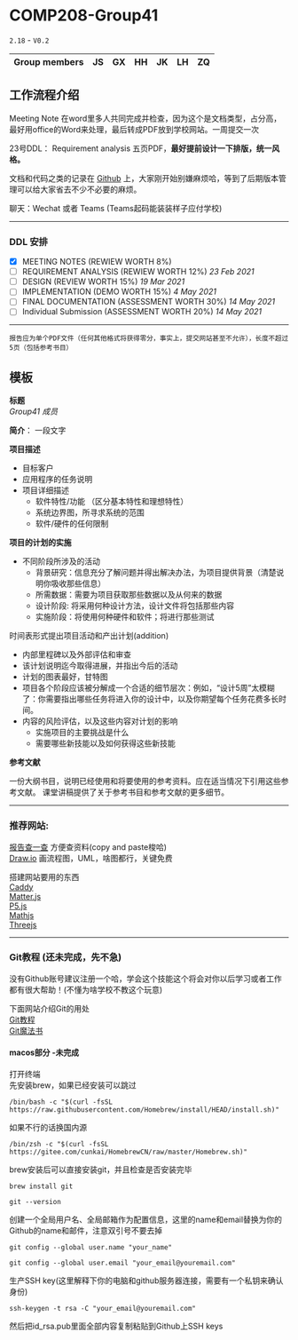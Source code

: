 # COMP208-Group41
 
`2.18` - `V0.2`   

|Group members|JS|GX|HH|JK|LH|ZQ|
|---|---|---|---|---|---|---


## **工作流程介绍**

Meeting Note 在word里多人共同完成并检查，因为这个是文档类型，占分高，最好用office的Word来处理，最后转成PDF放到学校网站。一周提交一次

23号DDL： Requirement analysis  五页PDF，**最好提前设计一下排版，统一风格。**     

文档和代码之类的记录在 [Github](https://github.com/MistyMoonR/COMP208-Group41) 上，大家刚开始别嫌麻烦哈，等到了后期版本管理可以给大家省去不少不必要的麻烦。

聊天：Wechat 或者 Teams (Teams起码能装装样子应付学校)       



-----------
### DDL 安排        
- [x] MEETING NOTES (REWIEW WORTH 8%)  
- [ ] REQUIREMENT ANALYSIS (REWIEW WORTH 12%) *23 Feb 2021*
- [ ] DESIGN (REVIEW WORTH 15%) *19 Mar 2021*
- [ ] IMPLEMENTATION (DEMO WORTH 15%) *4 May 2021*
- [ ] FINAL DOCUMENTATION (ASSESSMENT WORTH 30%) *14 May 2021*      
- [ ] Individual Submission (ASSESSMENT WORTH 20%) *14 May 2021*    

-----------     

```
报告应为单个PDF文件（任何其他格式将获得零分，事实上，提交网站甚至不允许），长度不超过5页（包括参考书目）   
``` 
## 模板     

**标题**        
*Group41 成员*   

**简介**： 一段文字      

**项目描述**    

- 目标客户
- 应用程序的任务说明
- 项目详细描述      
    - 软件特性/功能 （区分基本特性和理想特性）
    - 系统边界图，所寻求系统的范围
    - 软件/硬件的任何限制

**项目的计划的实施**        

- 不同阶段所涉及的活动      
    - 背景研究：信息充分了解问题并得出解决办法，为项目提供背景（清楚说明你吸收那些信息）
    - 所需数据：需要为项目获取那些数据以及从何来的数据
    - 设计阶段: 将采用何种设计方法，设计文件将包括那些内容
    - 实施阶段：将使用何种硬件和软件；将进行那些测试

时间表形式提出项目活动和产出计划(addition)
- 内部里程碑以及外部评估和审查
- 该计划说明迄今取得进展，并指出今后的活动
- 计划的图表最好，甘特图
- 项目各个阶段应该被分解成一个合适的细节层次：例如，“设计5周”太模糊了：你需要指出哪些任务将进入你的设计中，以及你期望每个任务花费多长时间。
- 内容的风险评估，以及这些内容对计划的影响
    - 实施项目的主要挑战是什么
    - 需要哪些新技能以及如何获得这些新技能

**参考文献**

一份大纲书目，说明已经使用和将要使用的参考资料。应在适当情况下引用这些参考文献。 课堂讲稿提供了关于参考书目和参考文献的更多细节。


-----------

### 推荐网站:     
[报告查一查](http://report.seedsufe.com/#/report) 方便查资料(copy and paste梭哈)        
[Draw.io](draw.io) 画流程图，UML，啥图都行，关键免费        

搭建网站要用的东西      
[Caddy](https://caddyserver.com/)       
[Matter.js](https://brm.io/matter-js/)      
[P5.js](https://p5js.org/)       
[Mathjs](https://mathjs.org/)  
[Threejs](https://threejs.org/)     

-----------

### Git教程 (还未完成，先不急)
没有Github账号建议注册一个哈，学会这个技能这个将会对你以后学习或者工作都有很大帮助！(不懂为啥学校不教这个玩意)      

下面网站介绍Git的用处            
[Git教程](https://www.liaoxuefeng.com/wiki/896043488029600)     
[Git魔法书](http://www-cs-students.stanford.edu/~blynn/gitmagic/intl/zh_cn/ch01.html)

#### macos部分 -未完成
打开终端        
先安装brew，如果已经安装可以跳过        
```
/bin/bash -c "$(curl -fsSL https://raw.githubusercontent.com/Homebrew/install/HEAD/install.sh)"
```
如果不行的话换国内源
```
/bin/zsh -c "$(curl -fsSL https://gitee.com/cunkai/HomebrewCN/raw/master/Homebrew.sh)"
```

brew安装后可以直接安装git，并且检查是否安装完毕
```
brew install git

git --version 
```

创建一个全局用户名、全局邮箱作为配置信息，这里的name和email替换为你的Github的name和邮件，注意双引号不要去掉
```
git config --global user.name "your_name"  

git config --global user.email "your_email@youremail.com"
```
生产SSH key(这里解释下你的电脑和github服务器连接，需要有一个私钥来确认身份)
```
ssh-keygen -t rsa -C "your_email@youremail.com"
```
然后把id_rsa.pub里面全部内容复制粘贴到Github上SSH keys